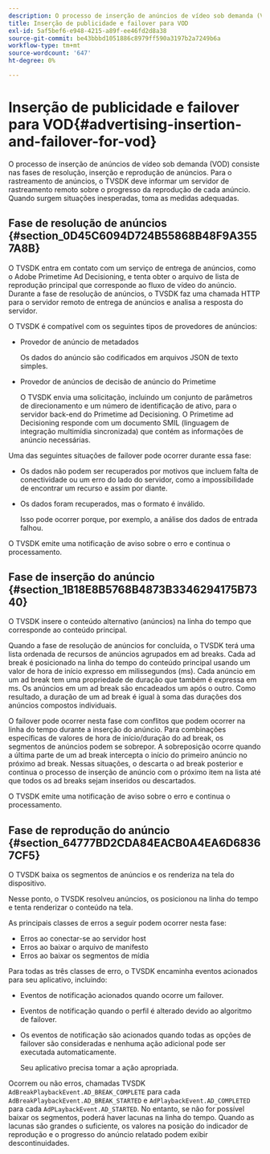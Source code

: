```yaml
---
description: O processo de inserção de anúncios de vídeo sob demanda (VOD) consiste nas fases de resolução, inserção e reprodução de anúncios. Para o rastreamento de anúncios, o TVSDK deve informar um servidor de rastreamento remoto sobre o progresso da reprodução de cada anúncio. Quando surgem situações inesperadas, toma as medidas adequadas.
title: Inserção de publicidade e failover para VOD
exl-id: 5af5bef6-e948-4215-a89f-ee46fd2d8a38
source-git-commit: be43bbbd1051886c8979ff590a3197b2a7249b6a
workflow-type: tm+mt
source-wordcount: '647'
ht-degree: 0%

---
```


# Inserção de publicidade e failover para VOD{#advertising-insertion-and-failover-for-vod}

O processo de inserção de anúncios de vídeo sob demanda (VOD) consiste nas fases de resolução, inserção e reprodução de anúncios. Para o rastreamento de anúncios, o TVSDK deve informar um servidor de rastreamento remoto sobre o progresso da reprodução de cada anúncio. Quando surgem situações inesperadas, toma as medidas adequadas.

## Fase de resolução de anúncios {#section_0D45C6094D724B55868B48F9A3557A8B}

O TVSDK entra em contato com um serviço de entrega de anúncios, como o Adobe Primetime Ad Decisioning, e tenta obter o arquivo de lista de reprodução principal que corresponde ao fluxo de vídeo do anúncio. Durante a fase de resolução de anúncios, o TVSDK faz uma chamada HTTP para o servidor remoto de entrega de anúncios e analisa a resposta do servidor.

O TVSDK é compatível com os seguintes tipos de provedores de anúncios:

* Provedor de anúncio de metadados

   Os dados do anúncio são codificados em arquivos JSON de texto simples.
* Provedor de anúncios de decisão de anúncio do Primetime

   O TVSDK envia uma solicitação, incluindo um conjunto de parâmetros de direcionamento e um número de identificação de ativo, para o servidor back-end do Primetime ad Decisioning. O Primetime ad Decisioning responde com um documento SMIL (linguagem de integração multimídia sincronizada) que contém as informações de anúncio necessárias.

Uma das seguintes situações de failover pode ocorrer durante essa fase:

* Os dados não podem ser recuperados por motivos que incluem falta de conectividade ou um erro do lado do servidor, como a impossibilidade de encontrar um recurso e assim por diante.
* Os dados foram recuperados, mas o formato é inválido.

   Isso pode ocorrer porque, por exemplo, a análise dos dados de entrada falhou.

O TVSDK emite uma notificação de aviso sobre o erro e continua o processamento.

## Fase de inserção do anúncio {#section_1B18E8B5768B4873B3346294175B7340}

O TVSDK insere o conteúdo alternativo (anúncios) na linha do tempo que corresponde ao conteúdo principal.

Quando a fase de resolução de anúncios for concluída, o TVSDK terá uma lista ordenada de recursos de anúncios agrupados em ad breaks. Cada ad break é posicionado na linha do tempo do conteúdo principal usando um valor de hora de início expresso em milissegundos (ms). Cada anúncio em um ad break tem uma propriedade de duração que também é expressa em ms. Os anúncios em um ad break são encadeados um após o outro. Como resultado, a duração de um ad break é igual à soma das durações dos anúncios compostos individuais.

O failover pode ocorrer nesta fase com conflitos que podem ocorrer na linha do tempo durante a inserção do anúncio. Para combinações específicas de valores de hora de início/duração do ad break, os segmentos de anúncios podem se sobrepor. A sobreposição ocorre quando a última parte de um ad break intercepta o início do primeiro anúncio no próximo ad break. Nessas situações, o descarta o ad break posterior e continua o processo de inserção de anúncio com o próximo item na lista até que todos os ad breaks sejam inseridos ou descartados.

O TVSDK emite uma notificação de aviso sobre o erro e continua o processamento.

## Fase de reprodução do anúncio {#section_64777BD2CDA84EACB0A4EA6D68367CF5}

O TVSDK baixa os segmentos de anúncios e os renderiza na tela do dispositivo.

Nesse ponto, o TVSDK resolveu anúncios, os posicionou na linha do tempo e tenta renderizar o conteúdo na tela.

As principais classes de erros a seguir podem ocorrer nesta fase:

* Erros ao conectar-se ao servidor host
* Erros ao baixar o arquivo de manifesto
* Erros ao baixar os segmentos de mídia

Para todas as três classes de erro, o TVSDK encaminha eventos acionados para seu aplicativo, incluindo:

* Eventos de notificação acionados quando ocorre um failover.
* Eventos de notificação quando o perfil é alterado devido ao algoritmo de failover.
* Os eventos de notificação são acionados quando todas as opções de failover são consideradas e nenhuma ação adicional pode ser executada automaticamente.

   Seu aplicativo precisa tomar a ação apropriada.

Ocorrem ou não erros, chamadas TVSDK `AdBreakPlaybackEvent.AD_BREAK_COMPLETE` para cada `AdBreakPlaybackEvent.AD_BREAK_STARTED` e `AdPlaybackEvent.AD_COMPLETED` para cada `AdPLaybackEvent.AD_STARTED`. No entanto, se não for possível baixar os segmentos, poderá haver lacunas na linha do tempo. Quando as lacunas são grandes o suficiente, os valores na posição do indicador de reprodução e o progresso do anúncio relatado podem exibir descontinuidades.
